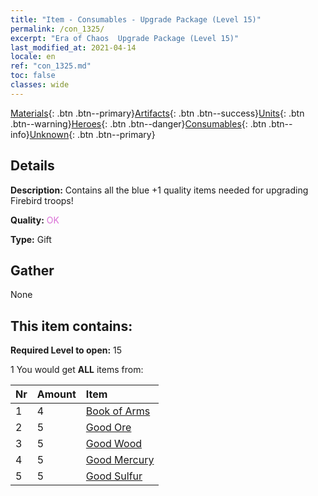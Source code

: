 ```yaml
---
title: "Item - Consumables - Upgrade Package (Level 15)"
permalink: /con_1325/
excerpt: "Era of Chaos  Upgrade Package (Level 15)"
last_modified_at: 2021-04-14
locale: en
ref: "con_1325.md"
toc: false
classes: wide
---
```

 [Materials](/Items/){: .btn .btn--primary}[Artifacts](/Items/Artifacts/){: .btn .btn--success}[Units](/Items/Units/){: .btn .btn--warning}[Heroes](/Items/Heroes/){: .btn .btn--danger}[Consumables](/Items/Consumables/){: .btn .btn--info}[Unknown](/Items/Unknown/){: .btn .btn--primary}

## Details
 **Description:** Contains all the blue +1 quality items needed for upgrading Firebird troops!

 **Quality:** <span style="color: #DA70D6">OK</span>

 **Type:** Gift

## Gather

  None

## This item contains:

 **Required Level to open:** 15

 1 You would get **ALL** items  from:

  | Nr | Amount |     Item    |
  |:---|:-------|:------------|
  | 1 | 4 | [Book of Arms](/Items/mat_18/) | 
  | 2 | 5 | [Good Ore](/Items/mat_12/) | 
  | 3 | 5 | [Good Wood](/Items/mat_13/) | 
  | 4 | 5 | [Good Mercury](/Items/mat_14/) | 
  | 5 | 5 | [Good Sulfur](/Items/mat_15/) | 
